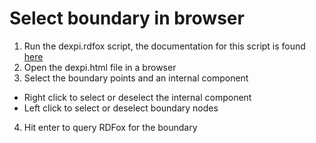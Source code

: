 # Select boundary in browser
1) Run the dexpi.rdfox script, the documentation for this script is found [here](../rdfox/README.md)
2) Open the dexpi.html file in a browser
3) Select the boundary points and an internal component
- Right click to select or deselect the internal component
- Left click to select or deselect boundary nodes 
4) Hit enter to query RDFox for the boundary 
